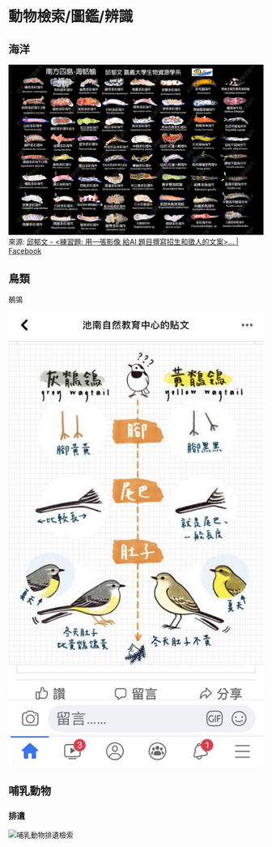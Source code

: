 # 動物檢索/圖鑑/辨識

## 海洋

![國立嘉義大學生物資源系::邱郁文::南方四島海蛞蝓](../assets/nature/chiuywlab-sea-slug.jpg)
來源: [邱郁文 - <練習題: 用一張影像 給AI 題目撰寫招生和徵人的文案>... | Facebook](https://www.facebook.com/permalink.php?story_fbid=pfbid02sJbvrYx1tBkKP4gXCGCuQ7YJYT65r2F48CFpM2QtkWjLPBsXNt8nQTYPuo198uSXl&id=619543911)

## 鳥類

鶺鴒

![鶺鴒.jpg](../assets/nature/鶺鴒.jpg)


## 哺乳動物

### 排遺

![哺乳動物排遺檢索](../assets/nature/mammal-shit.jpg)
